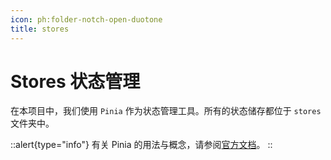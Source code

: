 ```yaml
---
icon: ph:folder-notch-open-duotone
title: stores
---
```


# Stores 状态管理

在本项目中，我们使用 `Pinia` 作为状态管理工具。所有的状态储存都位于 `stores` 文件夹中。

::alert{type="info"}
有关 Pinia 的用法与概念，请参阅[官方文档](https://pinia.vuejs.org/zh/introduction.html)。
::